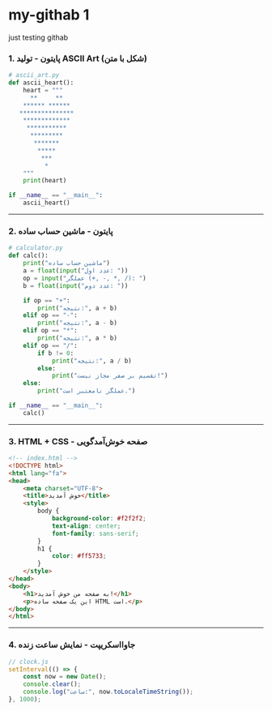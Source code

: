 # my-githab 1
just testing githab
### 1. پایتون - تولید ASCII Art (شکل با متن)
```python
# ascii_art.py
def ascii_heart():
    heart = """
      **     **
    ****** ****** 
   ***************
    *************
     ***********
      *********
       *******
        *****
         ***
          *
    """
    print(heart)

if __name__ == "__main__":
    ascii_heart()
```

---

### 2. پایتون - ماشین حساب ساده
```python
# calculator.py
def calc():
    print("ماشین حساب ساده")
    a = float(input("عدد اول: "))
    op = input("عملگر (+, -, *, /): ")
    b = float(input("عدد دوم: "))

    if op == "+":
        print("نتیجه:", a + b)
    elif op == "-":
        print("نتیجه:", a - b)
    elif op == "*":
        print("نتیجه:", a * b)
    elif op == "/":
        if b != 0:
            print("نتیجه:", a / b)
        else:
            print("تقسیم بر صفر مجاز نیست!")
    else:
        print("عملگر نامعتبر است.")

if __name__ == "__main__":
    calc()
```

---

### 3. HTML + CSS - صفحه خوش‌آمدگویی
```html
<!-- index.html -->
<!DOCTYPE html>
<html lang="fa">
<head>
    <meta charset="UTF-8">
    <title>خوش آمدید</title>
    <style>
        body {
            background-color: #f2f2f2;
            text-align: center;
            font-family: sans-serif;
        }
        h1 {
            color: #ff5733;
        }
    </style>
</head>
<body>
    <h1>به صفحه من خوش آمدید!</h1>
    <p>این یک صفحه ساده HTML است.</p>
</body>
</html>
```

---

### 4. جاوااسکریپت - نمایش ساعت زنده
```javascript
// clock.js
setInterval(() => {
    const now = new Date();
    console.clear();
    console.log("ساعت:", now.toLocaleTimeString());
}, 1000);
```
